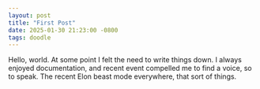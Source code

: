 ```yaml
---
layout: post
title: "First Post"
date: 2025-01-30 21:23:00 -0800
tags: doodle
---
```


Hello, world. At some point I felt the need to write things down. I always enjoyed documentation, and recent event compelled me to find a voice, so to speak. The recent Elon beast mode everywhere, that sort of things.
